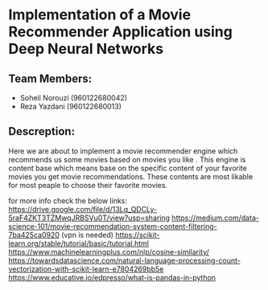 # Implementation of a Movie Recommender Application using Deep Neural Networks

## Team Members:
- Soheil Norouzi (960122680042)
- Reza Yazdani (960122680013)

## Descreption:

Here we are about to implement a movie recommender engine which recommends us some movies based on movies you like .
This engine is content base which means base on the specific content of your favorite movies you get movie recommendations.
These contents are most likable for most peaple to choose their favorite movies.


for more info check the below links: 
https://drive.google.com/file/d/13Lq_QDCLy-5raF4ZKT3TZMwqJRBSVu0T/view?usp=sharing
https://medium.com/data-science-101/movie-recommendation-system-content-filtering-7ba425ca0920 (vpn is needed)
https://scikit-learn.org/stable/tutorial/basic/tutorial.html
https://www.machinelearningplus.com/nlp/cosine-similarity/
https://towardsdatascience.com/natural-language-processing-count-vectorization-with-scikit-learn-e7804269bb5e
https://www.educative.io/edpresso/what-is-pandas-in-python
